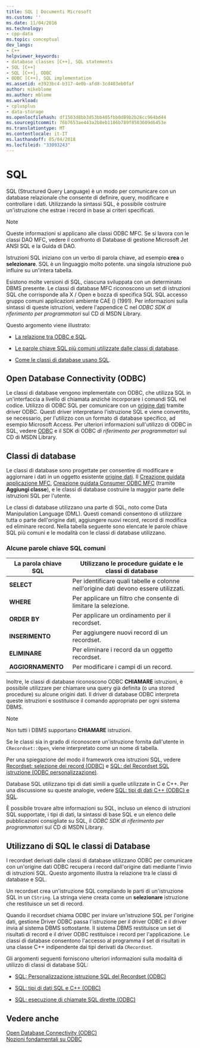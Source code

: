 ```yaml
---
title: SQL | Documenti Microsoft
ms.custom: ''
ms.date: 11/04/2016
ms.technology:
- cpp-data
ms.topic: conceptual
dev_langs:
- C++
helpviewer_keywords:
- database classes [C++], SQL statements
- SQL [C++]
- SQL [C++], ODBC
- ODBC [C++], SQL implementation
ms.assetid: e3923bc4-b317-4e0b-afd8-3cd403eb0faf
author: mikeblome
ms.author: mblome
ms.workload:
- cplusplus
- data-storage
ms.openlocfilehash: df1563d8bb3d53bb405fbb0d89b2b26cc964bd44
ms.sourcegitcommit: 76b7653ae443a2b8eb1186b789f8503609d6453e
ms.translationtype: MT
ms.contentlocale: it-IT
ms.lasthandoff: 05/04/2018
ms.locfileid: "33093243"
---
```

# <a name="sql"></a>SQL
SQL (Structured Query Language) è un modo per comunicare con un database relazionale che consente di definire, query, modificare e controllare i dati. Utilizzando la sintassi SQL, è possibile costruire un'istruzione che estrae i record in base ai criteri specificati.  
  
> [!NOTE]
>  Queste informazioni si applicano alle classi ODBC MFC. Se si lavora con le classi DAO MFC, vedere il confronto di Database di gestione Microsoft Jet ANSI SQL e la Guida di DAO.  
  
 Istruzioni SQL iniziano con un verbo di parola chiave, ad esempio **crea** o **selezionare**. SQL è un linguaggio molto potente. una singola istruzione può influire su un'intera tabella.  
  
 Esistono molte versioni di SQL, ciascuna sviluppata con un determinato DBMS presente. Le classi di database MFC riconoscono un set di istruzioni SQL che corrisponde alla X / Open e bozza di specifica SQL SQL accesso gruppo comuni applicazioni ambiente CAE () (1991). Per informazioni sulla sintassi di queste istruzioni, vedere l'appendice C nel *ODBC SDK* *di riferimento per programmatori* sul CD di MSDN Library.  
  
 Questo argomento viene illustrato:  
  
-   [La relazione tra ODBC e SQL](#_core_open_database_connectivity_.28.odbc.29).  
  
-   [Le parole chiave SQL più comuni utilizzate dalle classi di database](#_core_the_database_classes).  
  
-   [Come le classi di database usano SQL](#_core_how_the_database_classes_use_sql).  
  
##  <a name="_core_open_database_connectivity_.28.odbc.29"></a> Open Database Connectivity (ODBC)  
 Le classi di database vengono implementate con ODBC, che utilizza SQL in un'interfaccia a livello di chiamata anziché incorporare i comandi SQL nel codice. Utilizzo di ODBC SQL per comunicare con un [origine dati](../../data/odbc/data-source-odbc.md) tramite driver ODBC. Questi driver interpretano l'istruzione SQL e viene convertito, se necessario, per l'utilizzo con un formato di database specifico, ad esempio Microsoft Access. Per ulteriori informazioni sull'utilizzo di ODBC in SQL, vedere [ODBC](../../data/odbc/odbc-basics.md) e il SDK di ODBC *di riferimento per programmatori* sul CD di MSDN Library.  
  
##  <a name="_core_the_database_classes"></a> Classi di database  
 Le classi di database sono progettate per consentire di modificare e aggiornare i dati in un oggetto esistente [origine dati](../../data/odbc/data-source-odbc.md). Il [Creazione guidata applicazione MFC](../../mfc/reference/database-support-mfc-application-wizard.md), [Creazione guidata Consumer ODBC MFC](../../mfc/reference/adding-an-mfc-odbc-consumer.md) (tramite **Aggiungi classe**), e le classi di database costruire la maggior parte delle istruzioni SQL per l'utente.  
  
 Le classi di database utilizzano una parte di SQL, noto come Data Manipulation Language (DML). Questi comandi consentono di utilizzare tutta o parte dell'origine dati, aggiungere nuovi record, record di modifica ed eliminare record. Nella tabella seguente sono elencate le parole chiave SQL più comuni e le modalità con le classi di database utilizzano.  
  
### <a name="some-common-sql-keywords"></a>Alcune parole chiave SQL comuni  
  
|La parola chiave SQL|Utilizzano le procedure guidate e le classi di database|  
|-----------------|---------------------------------------------|  
|**SELECT**|Per identificare quali tabelle e colonne nell'origine dati devono essere utilizzati.|  
|**WHERE**|Per applicare un filtro che consente di limitare la selezione.|  
|**ORDER BY**|Per applicare un ordinamento per il recordset.|  
|**INSERIMENTO**|Per aggiungere nuovi record di un recordset.|  
|**ELIMINARE**|Per eliminare i record da un oggetto recordset.|  
|**AGGIORNAMENTO**|Per modificare i campi di un record.|  
  
 Inoltre, le classi di database riconoscono ODBC **CHIAMARE** istruzioni, è possibile utilizzare per chiamare una query già definita (o una stored procedure) su alcune origini dati. Il driver di database ODBC interpreta queste istruzioni e sostituisce il comando appropriato per ogni sistema DBMS.  
  
> [!NOTE]
>  Non tutti i DBMS supportano **CHIAMARE** istruzioni.  
  
 Se le classi sia in grado di riconoscere un'istruzione fornita dall'utente in `CRecordset::Open`, viene interpretato come un nome di tabella.  
  
 Per una spiegazione del modo il framework crea istruzioni SQL, vedere [Recordset: selezione dei record (ODBC)](../../data/odbc/recordset-how-recordsets-select-records-odbc.md) e [SQL: del Recordset SQL istruzione (ODBC personalizzazione)](../../data/odbc/sql-customizing-your-recordsets-sql-statement-odbc.md).  
  
 Database SQL utilizzano tipi di dati simili a quelle utilizzate in C e C++. Per una discussione su queste analogie, vedere [SQL: tipi di dati C++ (ODBC) e SQL](../../data/odbc/sql-sql-and-cpp-data-types-odbc.md).  
  
 È possibile trovare altre informazioni su SQL, incluso un elenco di istruzioni SQL supportate, i tipi di dati, la sintassi di base SQL e un elenco delle pubblicazioni consigliate su SQL, il *ODBC SDK* *di riferimento per programmatori*  sul CD di MSDN Library.  
  
##  <a name="_core_how_the_database_classes_use_sql"></a> Utilizzano di SQL le classi di Database  
 I recordset derivati dalle classi di database utilizzano ODBC per comunicare con un'origine dati ODBC recupera i record dall'origine dati mediante l'invio di istruzioni SQL. Questo argomento illustra la relazione tra le classi di database e SQL.  
  
 Un recordset crea un'istruzione SQL compilando le parti di un'istruzione SQL in un `CString`. La stringa viene creata come un **selezionare** istruzione che restituisce un set di record.  
  
 Quando il recordset chiama ODBC per inviare un'istruzione SQL per l'origine dati, gestione Driver ODBC passa l'istruzione per il driver ODBC e il driver invia al sistema DBMS sottostante. Il sistema DBMS restituisce un set di risultati di record e il driver ODBC restituisce i record per l'applicazione. Le classi di database consentono l'accesso al programma il set di risultati in una classe C++ indipendente dai tipi derivati da `CRecordset`.  
  
 Gli argomenti seguenti forniscono ulteriori informazioni sulla modalità di utilizzo di classi di database SQL:  
  
-   [SQL: Personalizzazione istruzione SQL del Recordset (ODBC)](../../data/odbc/sql-customizing-your-recordsets-sql-statement-odbc.md)  
  
-   [SQL: tipi di dati SQL e C++ (ODBC)](../../data/odbc/sql-sql-and-cpp-data-types-odbc.md)  
  
-   [SQL: esecuzione di chiamate SQL dirette (ODBC)](../../data/odbc/sql-making-direct-sql-calls-odbc.md)  
  
## <a name="see-also"></a>Vedere anche  
 [Open Database Connectivity (ODBC)](../../data/odbc/open-database-connectivity-odbc.md)   
 [Nozioni fondamentali su ODBC](../../data/odbc/odbc-basics.md)